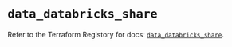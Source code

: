 # `data_databricks_share`

Refer to the Terraform Registory for docs: [`data_databricks_share`](https://registry.terraform.io/providers/databricks/databricks/1.20.0/docs/data-sources/share).
